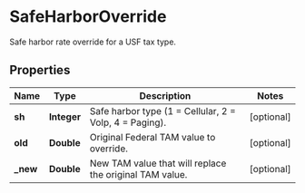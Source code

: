 

# SafeHarborOverride

Safe harbor rate override for a USF tax type.

## Properties

Name | Type | Description | Notes
------------ | ------------- | ------------- | -------------
**sh** | **Integer** | Safe harbor type (1 &#x3D; Cellular, 2 &#x3D; VoIp, 4 &#x3D; Paging). |  [optional]
**old** | **Double** | Original Federal TAM value to override. |  [optional]
**_new** | **Double** | New TAM value that will replace the original TAM value. |  [optional]



